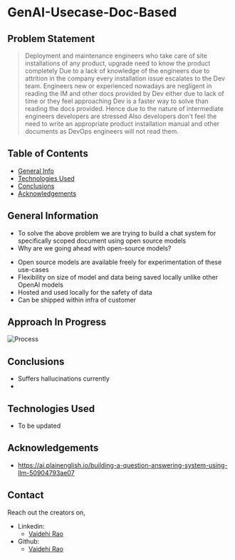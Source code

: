 # GenAI-Usecase-Doc-Based


## Problem Statement
> Deployment and maintenance engineers who take care of site installations of any product, upgrade need to know the product completely
> Due to a lack of knowledge of the engineers due to attrition in the company every installation issue escalates to the Dev team.
> Engineers new or experienced nowadays are negligent in reading the IM and other docs  provided by Dev either due to lack of time or they feel approaching Dev is a faster way to solve than reading the docs provided.
> Hence due to the nature of intermediate engineers developers are stressed
> Also developers don't feel the need to write an appropriate product installation manual and other documents as DevOps engineers will not read them.



## Table of Contents
* [General Info](#general-information)
* [Technologies Used](#technologies-used)
* [Conclusions](#conclusions)
* [Acknowledgements](#acknowledgements)

<!-- You can include any other section that is pertinent to your problem -->

## General Information
- To solve the above problem we are trying to build a chat system for specifically scoped document using open source models
- Why are we going ahead with open-source models?
* Open source models are available freely for experimentation of these use-cases
* Flexibility on size of model and data being saved locally unlike other OpenAI models
* Hosted and used locally for the safety of data
* Can be shipped within infra of customer 

## Approach In Progress
![Process](https://miro.medium.com/v2/resize:fit:1400/format:webp/0*njunJtZZGhx1vV_l.png)

## Conclusions
- Suffers hallucinations currently
- 





## Technologies Used
- To be updated 



## Acknowledgements
- https://ai.plainenglish.io/building-a-question-answering-system-using-llm-50904793ae07 



## Contact
Reach out the creators on,
- Linkedin:
    - [Vaidehi Rao](https://www.linkedin.com/in/vaidehi-u-026a09150/)
- Github:
    - [Vaidehi Rao](https://github.com/vaidehiu)  
